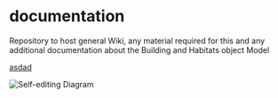 # documentation
Repository to host general Wiki, any material required for this and any additional documentation about the Building and Habitats object Model



[asdad](https://burohappoldengineering.github.io/documentation-page/UntitledDiagram.drawio.svg)


![Self-editing Diagram](http://jgraph.github.io/drawio-github/self-editing.svg)
